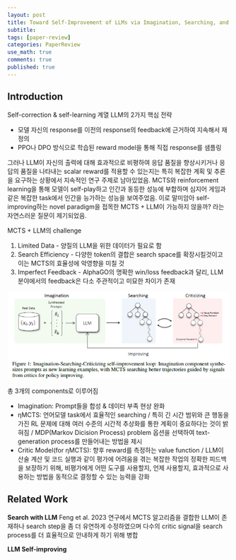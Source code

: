 ```yaml
---
layout: post
title: Toward Self-Improvement of LLMs via Imagination, Searching, and Criticizing [2024]
subtitle: 
tags: [paper-review]
categories: PaperReview
use_math: true
comments: true
published: true
---
```


## Introduction

Self-correction & self-learning 계열 LLM의 2가지 핵심 전략
- 모델 자신의 response를 이전의 response의 feedback에 근거하여 지속해서 재정의
- PPO나 DPO 방식으로 학습된 reward model을 통해 직접 response를 샘플링

그러나 LLM이 자신의 출력에 대해 효과적으로 비평하여 응답 품질을 향상시키거나 응답의 품질을 나타내는 scalar reward를 적용할 수 있는지는 특히 복잡한 계획 및 추론을 요구하는 상황에서 지속적인 연구 주제로 남아있었음. MCTS와 reinforcement learning을 통해 모델이 self-play하고 인간과 동등한 성능에 부합하며 심지어 게임과 같은 복잡한 task에서 인간을 능가하는 성능을 보여주었음. 이로 말미암아 self-improving하는 novel paradigm을 접목한 MCTS + LLM이 가능하지 않을까? 라는 자연스러운 질문이 제기되었음. 

MCTS + LLM의 challenge
1. Limited Data - 양질의 LLM을 위한 데이터가 필요로 함
2. Search Efficiency - 다양한 token의 결합은 search space를 확장시킬것이고 이는 MCTS의 효율성에 악영향을 미칠 것
3. Imperfect Feedback - AlphaGO의 명확한 win/loss feedback과 달리, LLM 분야에서의 feedback은 다소 주관적이고 미묘한 차이가 존재

![figure1](/img/alphaLLM/figure1.png)

총 3개의 components로 이루어짐
- Imagination: Prompt들을 합성 & 데이터 부족 현상 완화
- ηMCTS: 언어모델 task에서 효율적인 searching / 특히 긴 시간 범위와 큰 행동을 가진 RL 문제에 대해 여러 수준의 시간적 추상화를 통한 계획이 중요하다는 것이 밝혀짐 / MDP(Markov Dicision Process) problem 옵션을 선택하여 text-generation process를 만들어내는 방법을 제시
- Critic Model(for ηMCTS): 향후 reward를 측정하는 value function / LLM이 산술 계산 및 코드 실행과 같이 평가에 어려움을 겪는 복잡한 작업의 정확한 피드백을 보장하기 위해, 비평가에게 어떤 도구를 사용할지, 언제 사용할지, 효과적으로 사용하는 방법을 동적으로 결정할 수 있는 능력을 강화


## Related Work

**Search with LLM** Feng et al. 2023 연구에서 MCTS 알고리즘을 결합한 LLM이 존재하나 search step을 좀 더 유연하게 수정하였으며 다수의 critic signal을 search process를 더 효율적으로 안내하게 하기 위해 병합

**LLM Self-improving** 